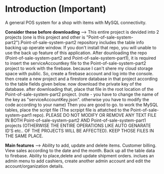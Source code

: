 # Introduction (Important)
A general POS system for a shop with items with MySQL connectivity. 

**Consider these before downloading** --> This entire project is devided into 2 projects (one is this project and other is "Point-of-sale-system-part2").Point-of-sale-system-part2 repository includes the table info backing up operate window. If you don't install that repo, you will unable to use the back up feature of this application.
After dounloading the repo (Point-of-sale-system-part2  and Point-of-sale-system-part1), it is required to insert the serviceAccountkey file to the Point-of-sale-system-part2 project to work with the firebase. because I can't shere my cloud storage space with public. So, create a firebase account and log into the console. then create a new project and a firestore database in that project according to the table fields given below. now download the private key of the database. after downloading that, place that file in the root location of the Point-of-sale-system-part2 project. (note - you have to change the name of the key as "serviceAccountKey.json". otherwise you have to modify the code according to your name) Then you are good to go.
to work the MySQL tables, place the script file (The scrpipt file is attatched to the Point-of-sale-system-part1 repo).
PLEASE DO NOT MODIFY OR REMOVE ANY TEXT FILE IN BOTH Point-of-sale-system-part2 AND Point-of-sale-system-part1 projects (OTHERWISE THE ENTIRE OPERATIONS LIKE AUTO GENARATE ID'S etc.. OF THE PROJECTS WILL BE AFFECTED).
KEEP THOSE FILES IN THE SAME PLACE.

**Main features** -->
Ability to add, update and delete items.
Customer billing.
View sales according to the date and the month.
Back up all the table data to firebase.
Ability to place,delete and update shipment orders.
inclues an admin menu to add cashiers, create another admin account and edit the account/organization details.
